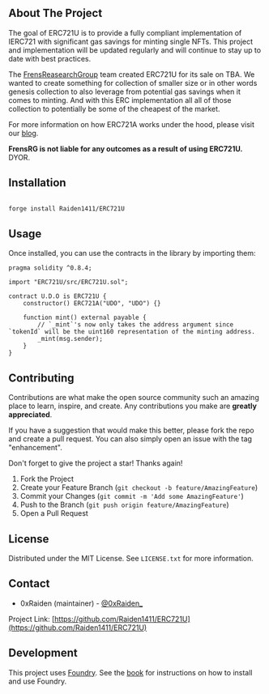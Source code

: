 <!-- ABOUT THE PROJECT -->

## About The Project

The goal of ERC721U is to provide a fully compliant implementation of IERC721 with significant gas savings for minting single NFTs. This project and implementation will be updated regularly and will continue to stay up to date with best practices.

The [FrensReasearchGroup](https://twitter.com/FrensRG) team created ERC721U for its sale on TBA. We wanted to create something for collection of smaller size or in other words genesis collection to also leverage from potential gas savings when it comes to minting. And with this ERC implementation all all of those collection to potentially be some of the cheapest of the market.

For more information on how ERC721A works under the hood, please visit our [blog](MEDIUM_ARITICLE_HERE).

**FrensRG is not liable for any outcomes as a result of using ERC721U.** DYOR.

## Installation

```sh

forge install Raiden1411/ERC721U

```

<!-- USAGE EXAMPLES -->

## Usage

Once installed, you can use the contracts in the library by importing them:

```solidity
pragma solidity ^0.8.4;

import "ERC721U/src/ERC721U.sol";

contract U.D.O is ERC721U {
    constructor() ERC721A("UDO", "UDO") {}

    function mint() external payable {
        // `_mint`'s now only takes the address argument since `tokenId` will be the uint160 representation of the minting address.
        _mint(msg.sender);
    }
}
```

<!-- CONTRIBUTING -->

## Contributing

Contributions are what make the open source community such an amazing place to learn, inspire, and create. Any contributions you make are **greatly appreciated**.

If you have a suggestion that would make this better, please fork the repo and create a pull request. You can also simply open an issue with the tag "enhancement".

Don't forget to give the project a star! Thanks again!

1. Fork the Project
2. Create your Feature Branch (`git checkout -b feature/AmazingFeature`)
3. Commit your Changes (`git commit -m 'Add some AmazingFeature'`)
4. Push to the Branch (`git push origin feature/AmazingFeature`)
5. Open a Pull Request

<!-- LICENSE -->

## License

Distributed under the MIT License. See `LICENSE.txt` for more information.

<!-- CONTACT -->

## Contact
- 0xRaiden (maintainer) - [@0xRaiden_](https://twitter.com/0xRaiden_)

Project Link: [https://github.com/Raiden1411/ERC721U](https://github.com/Raiden1411/ERC721U)


## Development

This project uses [Foundry](https://getfoundry.sh). See the [book](https://book.getfoundry.sh/getting-started/installation.html) for instructions on how to install and use Foundry.
